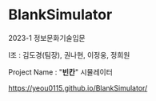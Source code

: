 # BlankSimulator
2023-1 정보문화기술입문

I조 : 김도경(팀장), 권나현, 이정웅, 정희원

Project Name : "__빈칸__" 시뮬레이터

https://yeou0115.github.io/BlankSimulator/
